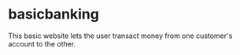 # basicbanking
This basic website lets the user transact money from one customer's account to the other.
